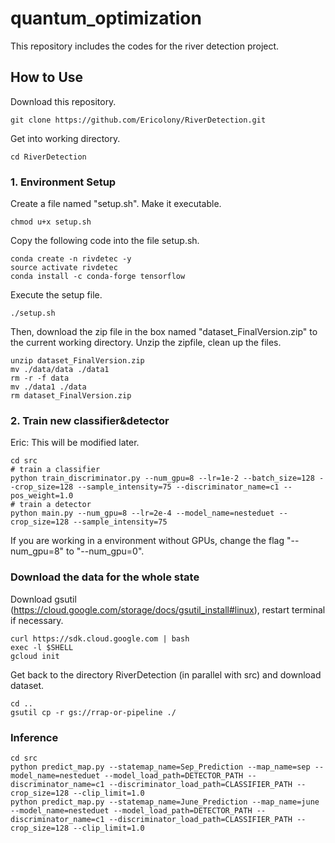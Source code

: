 # quantum_optimization #

This repository includes the codes for the river detection project.

## How to Use ##

Download this repository.
```
git clone https://github.com/Ericolony/RiverDetection.git
```

Get into working directory.
```
cd RiverDetection
```


### 1. Environment Setup ###
Create a file named "setup.sh". Make it executable.
```
chmod u+x setup.sh
```

Copy the following code into the file setup.sh.
```
conda create -n rivdetec -y
source activate rivdetec
conda install -c conda-forge tensorflow
```
Execute the setup file.
```
./setup.sh
```

Then, download the zip file in the box named "dataset_FinalVersion.zip" to the current working directory. Unzip the zipfile, clean up the files.
```
unzip dataset_FinalVersion.zip
mv ./data/data ./data1
rm -r -f data
mv ./data1 ./data
rm dataset_FinalVersion.zip
```


### 2. Train new classifier&detector ###
Eric: This will be modified later.

```
cd src
# train a classifier
python train_discriminator.py --num_gpu=8 --lr=1e-2 --batch_size=128 --crop_size=128 --sample_intensity=75 --discriminator_name=c1 --pos_weight=1.0
# train a detector
python main.py --num_gpu=8 --lr=2e-4 --model_name=nesteduet --crop_size=128 --sample_intensity=75
```

If you are working in a environment without GPUs, change the flag "--num_gpu=8" to "--num_gpu=0".


### Download the data for the whole state ###
Download gsutil (https://cloud.google.com/storage/docs/gsutil_install#linux), restart terminal if necessary.
```
curl https://sdk.cloud.google.com | bash
exec -l $SHELL
gcloud init
```

Get back to the directory RiverDetection (in parallel with src) and download dataset.
```
cd ..
gsutil cp -r gs://rrap-or-pipeline ./
```


### Inference ###
```
cd src
python predict_map.py --statemap_name=Sep_Prediction --map_name=sep --model_name=nesteduet --model_load_path=DETECTOR_PATH --discriminator_name=c1 --discriminator_load_path=CLASSIFIER_PATH --crop_size=128 --clip_limit=1.0
python predict_map.py --statemap_name=June_Prediction --map_name=june --model_name=nesteduet --model_load_path=DETECTOR_PATH --discriminator_name=c1 --discriminator_load_path=CLASSIFIER_PATH --crop_size=128 --clip_limit=1.0
```


